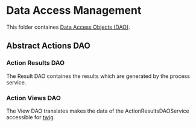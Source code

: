 # Data Access Management
This folder containes [Data Access Objects (DAO)](https://de.wikipedia.org/wiki/Data_Access_Object).

## Abstract Actions DAO

### Action Results DAO
The Result DAO containes the results which are generated by the process service.

### Action Views DAO
The View DAO translates makes the data of the ActionResultsDAOService accessible for [twig](https://twig.symfony.com/).
